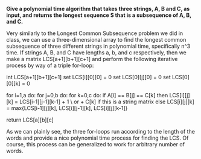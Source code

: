 __Give a polynomial time algorithm that takes three strings, A, B and C, as input, and returns the longest sequence S that is a subsequence of A, B, and C.__

Very similarly to the Longest Common Subsequence problem we did in class, we can use a three-dimensional array to find the longest common subsequence of three different strings in polynomial time, specifically n^3 time. If strings A, B, and C have lengths a, b, and c respectively, then we make a matrix LCS[a+1][b+1][c+1] and perform the following iterative process by way of a triple for-loop:

int LCS[a+1][b+1][c+1]
set LCS[i][0][0] = 0
set LCS[0][j][0] = 0
set LCS[0][0][k] = 0

for i=1,a do:
    for j=0,b do:
        for k=0,c do:
            if A[i] == B[j] == C[k]
                then LCS[i][j][k] = LCS[i-1][j-1][k-1] + 1 \\ or + C[k] if this is a string matrix
            else
                LCS[i][j][k] = max{LCS[i-1][j][k], LCS[i][j-1][k], LCS[i][j][k-1]}
            
return LCS[a][b][c]

As we can plainly see, the three for-loops run according to the length of the words and provide a nice polynomial time process for finding the LCS. Of course, this process can be generalized to work for arbitrary number of words.